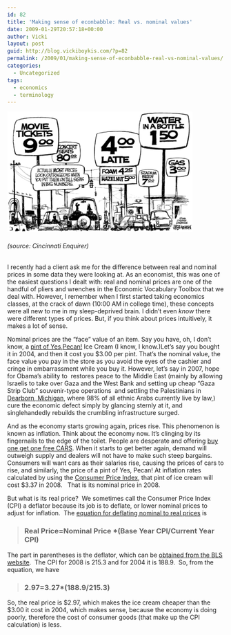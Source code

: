 ```yaml
---
id: 82
title: 'Making sense of econbabble: Real vs. nominal values'
date: 2009-01-29T20:57:18+00:00
author: Vicki
layout: post
guid: http://blog.vickiboykis.com/?p=82
permalink: /2009/01/making-sense-of-econbabble-real-vs-nominal-values/
categories:
  - Uncategorized
tags:
  - economics
  - terminology
---
```

[<img class="alignnone size-full wp-image-83" title="borgman-thurs-51106-copy-716652gif" src="https://raw.githubusercontent.com/veekaybee/wlb/gh-pages/assets/images/2009/01/borgman-thurs-51106-copy-716652gif.png" alt="borgman-thurs-51106-copy-716652gif" width="430" height="279" />](https://raw.githubusercontent.com/veekaybee/wlb/gh-pages/assets/images/2009/01/borgman-thurs-51106-copy-716652gif.png)

###### (source: Cincinnati Enquirer)

I recently had a client ask me for the difference between real and nominal prices in some data they were looking at. As an economist, this was one of the easiest questions I dealt with: real and nominal prices are one of the handful of pliers and wrenches in the Economic Vocabulary Toolbox that we deal with. However, I remember when I first started taking economics classes, at the crack of dawn (10:00 AM in college time), these concepts were all new to me in my sleep-deprived brain. I didn&#8217;t even _know_ there were different types of prices. But, if you think about prices intuitively, it makes a lot of sense.

Nominal prices are the &#8220;face&#8221; value of an item. Say you have, oh, I don&#8217;t know, a [pint of Yes,Pecan!](http://www.benjerry.com/features/yespecan/) Ice Cream (I know, I know.)Let&#8217;s say you bought it in 2004, and then it cost you $3.00 per pint. That&#8217;s the nominal value, the face value you pay in the store as you avoid the eyes of the cashier and cringe in embarrassment while you buy it. However, let&#8217;s say in 2007, hope for Obama&#8217;s ability to  restores peace to the Middle East (mainly by allowing Israelis to take over Gaza and the West Bank and setting up cheap &#8220;Gaza Strip Club&#8221; souvenir-type operations  and settling the Palestinians in [Dearborn, Michigan](http://en.wikipedia.org/wiki/Dearborn,_Michigan#Demographics), where 98% of all ethnic Arabs currently live by law,) cure the economic defect simply by glancing sternly at it, and singlehandedly rebuilds the crumbling infrastructure surged.

And as the economy starts growing again, prices rise. This phenomenon is known as inflation. Think about the economy now. It&#8217;s clinging by its fingernails to the edge of the toilet. People are desperate and offering [buy one get one free CARS](http://www.nydailynews.com/money/2008/12/10/2008-12-10_buy_1_get_1_free_car_dealerships_despera.html). When it starts to get better again, demand will outweigh supply and dealers will not have to make such steep bargains. Consumers will want cars as their salaries rise, causing the prices of cars to rise, and similarly, the price of a pint of Yes, Pecan! At inflation rates calculated by using the [Consumer Price Index](http://data.bls.gov/cgi-bin/cpicalc.pl), that pint of ice cream will cost $3.37 in 2008.   That is its nominal price in 2008.

But what is its real price?  We sometimes call the Consumer Price Index (CPI) a deflator because its job is to deflate, or lower nominal prices to adjust for inflation.  The [equation for deflating nominal to real prices](http://www.polsci.wvu.edu/duval/ps300/Notes/ConvertNom_to_Real_dollars.htm) is

> ### Real Price=Nominal Price *(Base Year CPI/Current Year CPI)

The part in parentheses is the deflator, which can be [obtained from the BLS website](http://data.bls.gov/cgi-bin/surveymost).  The CPI for 2008 is 215.3 and for 2004 it is 188.9.  So, from the equation, we have

> ### 2.97=3.27*(188.9/215.3)

So, the real price is $2.97, which makes the ice cream cheaper than the $3.00 it cost in 2004, which makes sense, because the economy is doing poorly, therefore the cost of consumer goods (that make up the CPI calculation) is less.